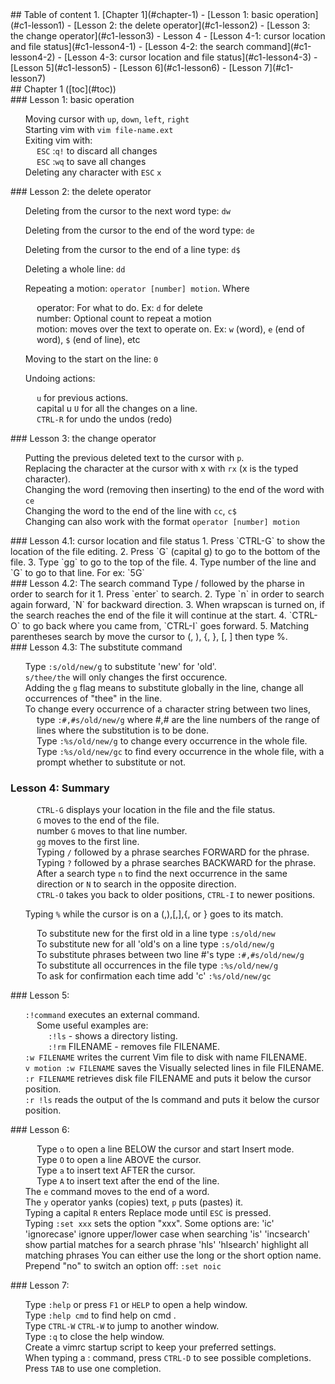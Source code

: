 <div id="toc" />
## Table of content
1. [Chapter 1](#chapter-1)
    - [Lesson 1: basic operation](#c1-lesson1)
    - [Lesson 2: the delete operator](#c1-lesson2)
    - [Lesson 3: the change operator](#c1-lesson3)
    - Lesson 4
        - [Lesson 4-1: cursor location and file status](#c1-lesson4-1)
        - [Lesson 4-2: the search command](#c1-lesson4-2)
        - [Lesson 4-3: cursor location and file status](#c1-lesson4-3)
    - [Lesson 5](#c1-lesson5)
    - [Lesson 6](#c1-lesson6)
    - [Lesson 7](#c1-lesson7)

<div id="chapter-1" />
## Chapter 1 ([toc](#toc))

<div id="c1-lesson1" />
### Lesson 1: basic operation

1. Moving cursor with `up`, `down`, `left`, `right`
2. Starting vim with `vim file-name.ext`
3. Exiting vim with:
    - `ESC` :`q!` to discard all changes
    - `ESC` :`wq` to save all changes
4. Deleting any character with `ESC` `x`

<div id="c1-lesson2" />
### Lesson 2: the delete operator

1. Deleting from the cursor to the next word type: `dw`
2. Deleting from the cursor to the end of the word type: `de`
3. Deleting from the cursor to the end of a line type: `d$`
4. Deleting a whole line: `dd`

5. Repeating a motion: `operator [number] motion`. Where
    - operator: For what to do. Ex: `d` for delete
    - number: Optional count to repeat a motion
    - motion: moves over the text to operate on. Ex: `w` (word), `e` (end of word), `$` (end of line), etc
6. Moving to the start on the line: `0`
7. Undoing actions:
    - `u` for previous actions.
    - capital u `U` for all the changes on a line.
    - `CTRL-R` for undo the undos (redo)

<div id="c1-lesson3" />
### Lesson 3: the change operator

1. Putting the previous deleted text to the cursor with `p`.
2. Replacing the character at the cursor with x with `rx` (x is the typed character).
3. Changing the word (removing then inserting) to the end of the word with `ce`
4. Changing the word to the end of the line with `cc`, `c$`
5. Changing can also work with the format `operator [number] motion`

<div id="c1-lesson4-1" />
### Lesson 4.1: cursor location and file status
1. Press `CTRL-G` to show the location of the file editing.
2. Press `G` (capital g) to go to the bottom of the file.
3. Type `gg` to go to the top of the file.
4. Type number of the line and `G` to go to that line. For ex: `5G`

<div id="c1-lesson4-2" />
### Lesson 4.2: The search command
Type / followed by the pharse in order to search for it
1. Press `enter` to search.
2. Type `n` in order to search again forward, `N` for backward direction.
3. When wrapscan is turned on, if the search reaches the end of the file it will continue at the start.
4. `CTRL-O` to go back where you came from, `CTRL-I` goes forward.
5. Matching parentheses search by move the cursor to (, ), {, }, [, ] then type %.

<div id="c1-lesson4-3" />
### Lesson 4.3: The substitute command

1. Type `:s/old/new/g` to substitute 'new' for 'old'.
2. `s/thee/the` will only changes the first occurence.
3. Adding the `g` flag means to substitute globally in the line, change all occurrences of "thee" in the line.
4. To change every occurrence of a character string between two lines,
    - type `:#,#s/old/new/g` where #,# are the line numbers of the range of lines
      where the substitution is to be done.
    - Type `:%s/old/new/g` to change every occurrence in the whole file.
    - Type `:%s/old/new/gc` to find every occurrence in the whole file,
      with a prompt whether to substitute or not.

### Lesson 4: Summary

1.  -   `CTRL-G` displays your location in the file and the file status.
    -   `G` moves to the end of the file.
    -   number `G` moves to that line number.
    -   `gg` moves to the first line.

2.  -   Typing `/` followed by a phrase searches FORWARD for the phrase.
    -   Typing `?` followed by a phrase searches BACKWARD for the phrase.
    -   After a search type `n` to find the next occurrence in the same direction
        or `N` to search in the opposite direction.
    -   `CTRL-O` takes you back to older positions, `CTRL-I` to newer positions.

3.  Typing `%` while the cursor is on a (,),[,],{, or } goes to its match.

4.  -   To substitute new for the first old in a line type `:s/old/new`
    -   To substitute new for all 'old's on a line type `:s/old/new/g`
    -   To substitute phrases between two line #'s type `:#,#s/old/new/g`
    -   To substitute all occurrences in the file type `:%s/old/new/g`
    -   To ask for confirmation each time add 'c' `:%s/old/new/gc`

<div id="c1-lesson5" />
### Lesson 5:

1.  `:!command` executes an external command.
    -   Some useful examples are:
        -   `:!ls` - shows a directory listing.
        -   `:!rm` FILENAME - removes file FILENAME.
2.  `:w FILENAME` writes the current Vim file to disk with name FILENAME.
3.  `v motion :w FILENAME` saves the Visually selected lines in file FILENAME.
4.  `:r FILENAME` retrieves disk file FILENAME and puts it below the cursor position.
5.  `:r !ls` reads the output of the ls command and puts it below the cursor position.

<div id="c1-lesson6" />
### Lesson 6:

1.  - Type `o` to open a line BELOW the cursor and start Insert mode.
    - Type `O` to open a line ABOVE the cursor.
2.  - Type `a` to insert text AFTER the cursor.
    - Type `A` to insert text after the end of the line.
3. The `e` command moves to the end of a word.
4. The `y` operator yanks (copies) text, `p` puts (pastes) it.
5. Typing a capital `R` enters Replace mode until `ESC` is pressed.
6. Typing `:set xxx` sets the option "xxx". Some options are:
   'ic' 'ignorecase' ignore upper/lower case when searching
   'is' 'incsearch' show partial matches for a search phrase
   'hls' 'hlsearch' highlight all matching phrases
   You can either use the long or the short option name.
7. Prepend "no" to switch an option off: `:set noic`

<div id="c1-lesson7" />
### Lesson 7:

1. Type `:help` or press `F1` or `HELP` to open a help window.
2. Type `:help cmd` to find help on cmd .
3. Type `CTRL-W` `CTRL-W` to jump to another window.
4. Type `:q` to close the help window.
5. Create a vimrc startup script to keep your preferred settings.
6. When typing a : command, press `CTRL-D` to see possible completions.
   Press `TAB` to use one completion.
